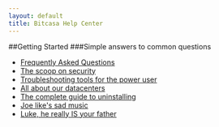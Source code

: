 ```yaml
---
layout: default
title: Bitcasa Help Center
---
```


##Getting Started
###Simple answers to common questions


* [Frequently Asked Questions](#)
* [The scoop on security](#)
* [Troubleshooting tools for the power user](#)
* [All about our datacenters](#)
* [The complete guide to uninstalling](#)
* [Joe like's sad music](#)
* [Luke, he really IS your father](#)



